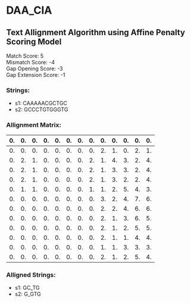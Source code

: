 # DAA_CIA
## Text Allignment Algorithm using Affine Penalty Scoring Model

Match Score: 5<br>
Mismatch Score: -4<br>
Gap Opening Score: -3<br>
Gap Extension Score: -1<br>

### Strings:
- s1: CAAAAACGCTGC
- s2: GCCCTGTGGGTG

### Allignment Matrix:
| 0. | 0. | 0. | 0. | 0. | 0. | 0. | 0. | 0. | 0. | 0. | 0. | 0.  |
|------|----|----|----|----|----|----|----|----|----|----|----|------|
| 0.  | 0. | 0. | 0. | 0. | 0. | 0. | 0. | 2. | 1. | 0. | 2. | 1.  |
| 0.  | 2. | 1. | 0. | 0. | 0. | 0. | 2. | 1. | 4. | 3. | 2. | 4.  |
| 0.  | 2. | 1. | 0. | 0. | 0. | 0. | 2. | 1. | 3. | 3. | 2. | 4.  |
| 0.  | 2. | 1. | 0. | 0. | 0. | 0. | 2. | 1. | 3. | 2. | 2. | 4.  |
| 0.  | 1. | 1. | 0. | 0. | 0. | 0. | 1. | 1. | 2. | 5. | 4. | 3.  |
| 0.  | 0. | 0. | 0. | 0. | 0. | 0. | 0. | 3. | 2. | 4. | 7. | 6.  |
| 0.  | 0. | 0. | 0. | 0. | 0. | 0. | 0. | 2. | 2. | 4. | 6. | 6.  |
| 0.  | 0. | 0. | 0. | 0. | 0. | 0. | 0. | 2. | 1. | 3. | 6. | 5.  |
| 0.  | 0. | 0. | 0. | 0. | 0. | 0. | 0. | 2. | 1. | 2. | 5. | 5.  |
| 0.  | 0. | 0. | 0. | 0. | 0. | 0. | 0. | 2. | 1. | 1. | 4. | 4.  |
| 0.  | 0. | 0. | 0. | 0. | 0. | 0. | 0. | 1. | 1. | 3. | 3. | 3.  |
| 0.  | 0. | 0. | 0. | 0. | 0. | 0. | 0. | 2. | 1. | 2. | 5. | 4. |

### Alligned Strings: 
- s1: GC_TG
- s2: G_GTG
